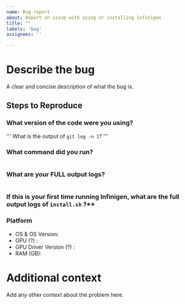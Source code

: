 ```yaml
---
name: Bug report
about: Report an issue with using or installing infinigen
title: ""
labels: 'bug'
assignees: ''

---
```


# Describe the bug
A clear and concise description of what the bug is.

## Steps to Reproduce

### What version of the code were you using? 
'''
What is the output of `git log -n 1`?
'''

### What command did you run?
```

```

### What are your FULL output logs?
```

```

### If this is your first time running Infinigen, what are the full output logs of `install.sh` ?**


### Platform
- OS & OS Version: 
- GPU (?) :
- GPU Driver Version (?) :
- RAM (GB):

# Additional context
Add any other context about the problem here.
